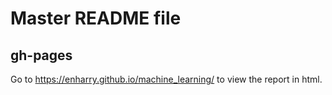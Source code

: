 # Master README file
## gh-pages
Go to https://enharry.github.io/machine_learning/ to view the report in html.
